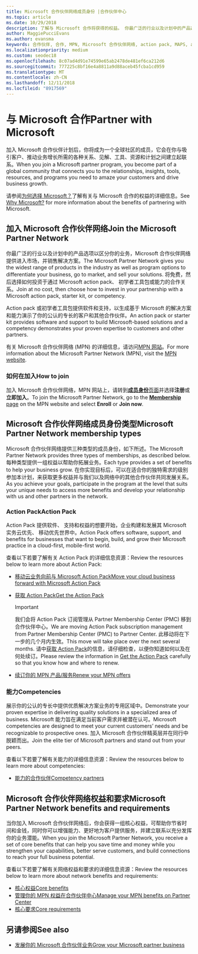 ```yaml
---
title: Microsoft 合作伙伴网络成员身份 |合作伙伴中心
ms.topic: article
ms.date: 10/29/2018
description: 了解与 Microsoft 合作将获得的权益。 你最广泛的行业以及计划中的产品选项以区分你的业务，Microsoft 合作伙伴网络提供进入市场，并销售解决方案。
author: MaggiePucciEvans
ms.author: evansma
keywords: 合作伙伴, 合作, MPN, Microsoft 合作伙伴网络, action pack, MAPS, action pack 订阅, 权益, MPN 权益, 成员身份, 银牌, 金牌, 能力
ms.localizationpriority: medium
ms.custom: seodec18
ms.openlocfilehash: 8c07ad4d91e74599e65ab2478de481ef6ca212d6
ms.sourcegitcommit: 777225c8bf16e4a8811a9d88aceb45fcba1cd959
ms.translationtype: MT
ms.contentlocale: zh-CN
ms.lasthandoff: 12/11/2018
ms.locfileid: "8917569"
---
```

# <a name="partner-with-microsoft"></a><span data-ttu-id="b6710-105">与 Microsoft 合作</span><span class="sxs-lookup"><span data-stu-id="b6710-105">Partner with Microsoft</span></span>

<span data-ttu-id="b6710-106">加入 Microsoft 合作伙伴计划后，你将成为一个全球社区的成员，它会在你与吸引客户、推动业务增长所需的各种关系、见解、工具、资源和计划之间建立起联系。</span><span class="sxs-lookup"><span data-stu-id="b6710-106">When you join a Microsoft partner program, you become part of a global community that connects you to the relationships, insights, tools, resources, and programs you need to amaze your customers and drive business growth.</span></span>

<span data-ttu-id="b6710-107">请参阅[为何选择 Microsoft？](https://partner.microsoft.com/business-opportunities/why-microsoft)了解有关与 Microsoft 合作的权益的详细信息。</span><span class="sxs-lookup"><span data-stu-id="b6710-107">See [Why Microsoft?](https://partner.microsoft.com/business-opportunities/why-microsoft) for more information about the benefits of partnering with Microsoft.</span></span> 

## <a name="join-the-microsoft-partner-network"></a><span data-ttu-id="b6710-108">加入 Microsoft 合作伙伴网络</span><span class="sxs-lookup"><span data-stu-id="b6710-108">Join the Microsoft Partner Network</span></span>

<!-- 12/5/18 The content below was copied and pasted directly from the Membership page of the MPN site (https://partner.microsoft.com/en-us/membership)-->

<span data-ttu-id="b6710-109">你最广泛的行业以及计划中的产品选项以区分你的业务，Microsoft 合作伙伴网络提供进入市场，并销售解决方案。</span><span class="sxs-lookup"><span data-stu-id="b6710-109">The Microsoft Partner Network gives you the widest range of products in the industry as well as program options to differentiate your business, go to market, and sell your solutions.</span></span> <span data-ttu-id="b6710-110">将免费，然后选择如何投资于通过 Microsoft action pack、 初学者工具包或能力的合作关系。</span><span class="sxs-lookup"><span data-stu-id="b6710-110">Join at no cost, then choose how to invest in your partnership with a Microsoft action pack, starter kit, or competency.</span></span>

<span data-ttu-id="b6710-111">Action pack 或初学者工具包提供软件和支持，以生成基于 Microsoft 的解决方案和能力演示了你的公认的专长的客户和其他合作伙伴。</span><span class="sxs-lookup"><span data-stu-id="b6710-111">An action pack or starter kit provides software and support to build Microsoft-based solutions and a competency demonstrates your proven expertise to customers and other partners.</span></span>

<span data-ttu-id="b6710-112">有关 Microsoft 合作伙伴网络 (MPN) 的详细信息，请访问[MPN 网站](https://partner.microsoft.com/commercial)。</span><span class="sxs-lookup"><span data-stu-id="b6710-112">For more information about the Microsoft Partner Network (MPN), visit the [MPN website](https://partner.microsoft.com/commercial).</span></span>

### <a name="how-to-join"></a><span data-ttu-id="b6710-113">如何在加入</span><span class="sxs-lookup"><span data-stu-id="b6710-113">How to join</span></span>

<span data-ttu-id="b6710-114">加入 Microsoft 合作伙伴网络，MPN 网站上，请转到[**成员身份**页面](https://partner.microsoft.com/membership)并选择**注册**或**立即加入**。</span><span class="sxs-lookup"><span data-stu-id="b6710-114">To join the Microsoft Partner Network, go to the [**Membership** page](https://partner.microsoft.com/membership) on the MPN website and select **Enroll** or **Join now**.</span></span>

## <a name="microsoft-partner-network-membership-types"></a><span data-ttu-id="b6710-115">Microsoft 合作伙伴网络成员身份类型</span><span class="sxs-lookup"><span data-stu-id="b6710-115">Microsoft Partner Network membership types</span></span>

<!-- 12/5/18 The content below was copied and pasted directly from the Membership pages of the MPN site (https://partner.microsoft.com/en-us/membership)-->

<span data-ttu-id="b6710-116">Microsoft 合作伙伴网络提供三种类型的成员身份，如下所述。</span><span class="sxs-lookup"><span data-stu-id="b6710-116">The Microsoft Partner Network provides three types of memberships, as described below.</span></span> <span data-ttu-id="b6710-117">每种类型提供一组权益以帮助你拓展业务。</span><span class="sxs-lookup"><span data-stu-id="b6710-117">Each type provides a set of benefits to help your business grow.</span></span> <span data-ttu-id="b6710-118">在你实现目标后，可以在适合你的独特需求的级别参加本计划，来获取更多权益并与我们以及网络中的其他合作伙伴共同发展关系。</span><span class="sxs-lookup"><span data-stu-id="b6710-118">As you achieve your goals, participate in the program at the level that suits your unique needs to access more benefits and develop your relationship with us and other partners in the network.</span></span>

### <a name="action-pack"></a><span data-ttu-id="b6710-119">Action Pack</span><span class="sxs-lookup"><span data-stu-id="b6710-119">Action Pack</span></span>

<span data-ttu-id="b6710-120">Action Pack 提供软件、 支持和权益的想要开始，企业构建和发展其 Microsoft 实务云优先、 移动优先世界中。</span><span class="sxs-lookup"><span data-stu-id="b6710-120">Action Pack offers software, support, and benefits for businesses that want to begin, build, and grow their Microsoft practice in a cloud-first, mobile-first world.</span></span> 

<span data-ttu-id="b6710-121">查看以下若要了解有关 Action Pack 的详细信息资源：</span><span class="sxs-lookup"><span data-stu-id="b6710-121">Review the resources below to learn more about Action Pack:</span></span>

- [<span data-ttu-id="b6710-122">移动云业务向前与 Microsoft Action Pack</span><span class="sxs-lookup"><span data-stu-id="b6710-122">Move your cloud business forward with Microsoft Action Pack</span></span>](https://partner.microsoft.com/membership/action-pack)
- [<span data-ttu-id="b6710-123">获取 Action Pack</span><span class="sxs-lookup"><span data-stu-id="b6710-123">Get the Action Pack</span></span>](mpn-get-action-pack.md)
  
    >[!IMPORTANT]
    ><span data-ttu-id="b6710-124">我们会将 Action Pack 订阅管理从 Partner Membership Center (PMC) 移到合作伙伴中心。</span><span class="sxs-lookup"><span data-stu-id="b6710-124">We are moving Action Pack subscription management from Partner Membership Center (PMC) to Partner Center.</span></span> <span data-ttu-id="b6710-125">此移动将在下一步的几个月内生效。</span><span class="sxs-lookup"><span data-stu-id="b6710-125">This move will take place over the next several months.</span></span> <span data-ttu-id="b6710-126">请中[获取 Action Pack](mpn-get-action-pack.md)的信息，请仔细检查，以便你知道如何以及在何处续订。</span><span class="sxs-lookup"><span data-stu-id="b6710-126">Please review the information in [Get the Action Pack](mpn-get-action-pack.md) carefully so that you know how and where to renew.</span></span>  

- [<span data-ttu-id="b6710-127">续订你的 MPN 产品/服务</span><span class="sxs-lookup"><span data-stu-id="b6710-127">Renew your MPN offers</span></span>](renew-mpn-offers.md)

### <a name="competencies"></a><span data-ttu-id="b6710-128">能力</span><span class="sxs-lookup"><span data-stu-id="b6710-128">Competencies</span></span>

<span data-ttu-id="b6710-129">展示你的公认的专长中提供优质解决方案业务的专用区域中。</span><span class="sxs-lookup"><span data-stu-id="b6710-129">Demonstrate your proven expertise in delivering quality solutions in a specialized area of business.</span></span> <span data-ttu-id="b6710-130">Microsoft 能力旨在满足当前客户需求并被潜在认可。</span><span class="sxs-lookup"><span data-stu-id="b6710-130">Microsoft competencies are designed to meet your current customers’ needs and be recognizable to prospective ones.</span></span> <span data-ttu-id="b6710-131">加入 Microsoft 合作伙伴精英层并在同行中脱颖而出。</span><span class="sxs-lookup"><span data-stu-id="b6710-131">Join the elite tier of Microsoft partners and stand out from your peers.</span></span>

<span data-ttu-id="b6710-132">查看以下若要了解有关能力的详细信息资源：</span><span class="sxs-lookup"><span data-stu-id="b6710-132">Review the resources below to learn more about competencies:</span></span>

- [<span data-ttu-id="b6710-133">能力的合作伙伴</span><span class="sxs-lookup"><span data-stu-id="b6710-133">Competency partners</span></span>](https://partner.microsoft.com/membership/competencies)

## <a name="microsoft-partner-network-benefits-and-requirements"></a><span data-ttu-id="b6710-134">Microsoft 合作伙伴网络权益和要求</span><span class="sxs-lookup"><span data-stu-id="b6710-134">Microsoft Partner Network benefits and requirements</span></span>

<span data-ttu-id="b6710-135">当你加入 Microsoft 合作伙伴网络后，你会获得一组核心权益，可帮助你节省时间和金钱，同时你可以增强能力、更好地为客户提供服务，并建立联系以充分发挥你的业务潜能。</span><span class="sxs-lookup"><span data-stu-id="b6710-135">When you join the Microsoft Partner Network, you receive a set of core benefits that can help you save time and money while you strengthen your capabilities, better serve customers, and build connections to reach your full business potential.</span></span>

<span data-ttu-id="b6710-136">查看以下若要了解有关网络权益和要求的详细信息资源：</span><span class="sxs-lookup"><span data-stu-id="b6710-136">Review the resources below to learn more about network benefits and requirements:</span></span>

- [<span data-ttu-id="b6710-137">核心权益</span><span class="sxs-lookup"><span data-stu-id="b6710-137">Core benefits</span></span>](https://partner.microsoft.com/en-us/membership/core-benefits#simple-tab-content-1)
- [<span data-ttu-id="b6710-138">管理你的 MPN 权益在合作伙伴中心</span><span class="sxs-lookup"><span data-stu-id="b6710-138">Manage your MPN benefits on Partner Center</span></span>](manage-your-partner-network-benefits.md)
- [<span data-ttu-id="b6710-139">核心要求</span><span class="sxs-lookup"><span data-stu-id="b6710-139">Core requirements</span></span>](https://partner.microsoft.com/en-us/membership/core-benefits#simple-tab-content-2)

## <a name="see-also"></a><span data-ttu-id="b6710-140">另请参阅</span><span class="sxs-lookup"><span data-stu-id="b6710-140">See also</span></span>
- [<span data-ttu-id="b6710-141">发展你的 Microsoft 合作伙伴业务</span><span class="sxs-lookup"><span data-stu-id="b6710-141">Grow your Microsoft partner business</span></span>](grow-your-business.md)
